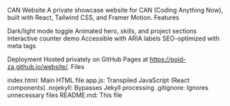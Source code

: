 CAN Website
A private showcase website for CAN (Coding Anything Now), built with React, Tailwind CSS, and Framer Motion.
Features

Dark/light mode toggle
Animated hero, skills, and project sections
Interactive counter demo
Accessible with ARIA labels
SEO-optimized with meta tags

Deployment
Hosted privately on GitHub Pages at https://poid-za.github.io/website/.
Files

index.html: Main HTML file
app.js: Transpiled JavaScript (React components)
.nojekyll: Bypasses Jekyll processing
.gitignore: Ignores unnecessary files
README.md: This file

